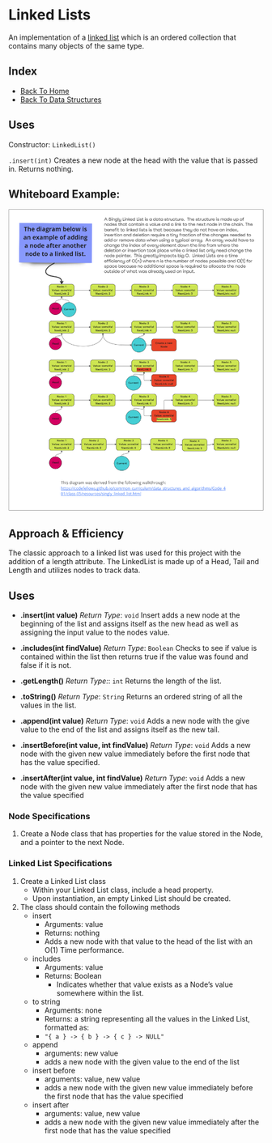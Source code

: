 # Linked Lists

An implementation of a [linked list](https://www.educative.io/blog/data-structures-linked-list-java-tutorial) which is an ordered collection that contains many objects of the same type.

## Index

- [Back To Home](../../../../../../../../README.md)
- [Back To Data Structures](../../../../../../README.md)

## Uses

Constructor: `LinkedList()`

`.insert(int)` Creates a new node at the head with the value that is passed in. Returns nothing.

## Whiteboard Example:

![linked list insertion](./LinkedList.png)

## Approach & Efficiency

The classic approach to a linked list was used for this project with the addition of a length attribute. The LinkedList is made up of a Head, Tail and Length and utilizes nodes to track data.

## Uses

- **.insert(int value)** *Return Type*: `void`
Insert adds a new node at the beginning of the list and assigns itself as the new head as well as assigning the input value to the nodes value.

- **.includes(int findValue)** *Return Type*: `Boolean`
Checks to see if value is contained within the list then returns true if the value was found and false if it is not.

- **.getLength()** *Return Type:*: `int`
Returns the length of the list.

- **.toString()** *Return Type*: `String`
Returns an ordered string of all the values in the list.

- **.append(int value)** *Return Type*: `void`
Adds a new node with the give value to the end of the list and assigns itself as the new tail.

- **.insertBefore(int value, int findValue)** *Return Type*: `void`
Adds a new node with the given new value immediately before the first node that has the value specified.

- **.insertAfter(int value, int findValue)** *Return Type*: `void`
Adds a new node with the given new value immediately after the first node that has the value specified

### Node Specifications

1. Create a Node class that has properties for the value stored in the Node, and a pointer to the next Node.

### Linked List Specifications

1. Create a Linked List class
   - Within your Linked List class, include a head property.
   - Upon instantiation, an empty Linked List should be created.
2. The class should contain the following methods
   - insert
     - Arguments: value
     - Returns: nothing
     - Adds a new node with that value to the head of the list with an O(1) Time performance.
   - includes
     - Arguments: value
     - Returns: Boolean
       - Indicates whether that value exists as a Node’s value somewhere within the list.
   - to string
     - Arguments: none
     - Returns: a string representing all the values in the Linked List, formatted as:
     - `"{ a } -> { b } -> { c } -> NULL"`
   - append
     - arguments: new value
     - adds a new node with the given value to the end of the list
   - insert before
     - arguments: value, new value
     - adds a new node with the given new value immediately before the first node that has the value specified
   - insert after
     - arguments: value, new value
     - adds a new node with the given new value immediately after the first node that has the value specified
